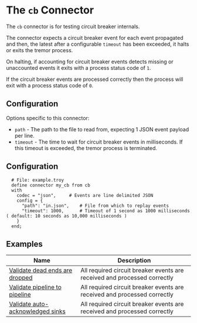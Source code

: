 # The `cb` Connector

The `cb` connector is for testing circuit breaker internals.

The connector expects a circuit breaker event for each event propagated
and then, the latest after a configurable `timeout` has been exceeded,
it halts or exits the tremor process.

On halting, if accounting for circuit breaker events detects missing or
unaccounted events it exits with a process status code of `1`.

If the circuit breaker events are processed correctly then the process will
exit with a process status code of `0`.

## Configuration

Options specific to this connector:
- `path` - The path to the file to read from, expecting 1 JSON event payload per line.
- `timeout` - The time to wait for circuit breaker events in milliseconds. If this timeout is exceeded, the tremor process is terminated.

## Configuration

```troy
  # File: example.troy
  define connector my_cb from cb
  with
    codec = "json",		# Events are line delimited JSON
    config = {
      "path": "in.json",	# File from which to replay events
      "timeout": 1000,		# Timeout of 1 second as 1000 milliseconds ( default: 10 seconds as 10,000 milliseconds )
    }
  end;
```

## Examples

|Name|Description|
|---|---|
|[Validate dead ends are dropped](https://github.com/tremor-rs/tremor-runtime/tree/main/tremor-cli/tests/integration/cb-drop-dead-ends)|All required circuit breaker events are received and processed correctly|
|[Validate pipeline to pipeline](https://github.com/tremor-rs/tremor-runtime/tree/main/tremor-cli/tests/integration/cb-pipeline-to-pipeline)|All required circuit breaker events are received and processed correctly|
|[Validate auto-acknowledged sinks](https://github.com/tremor-rs/tremor-runtime/tree/main/tremor-cli/tests/integration/cb-with-auto-ack-sink)|All required circuit breaker events are received and processed correctly|

